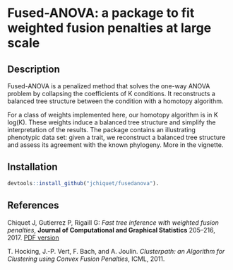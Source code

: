 Fused-ANOVA: a package to fit weighted fusion penalties at large scale
================

Description
-----------

Fused-ANOVA is a penalized method that solves the one-way ANOVA problem by collapsing the coefficients of K conditions. It reconstructs a balanced tree structure between the condition with a homotopy algorithm.

For a class of weights implemented here, our homotopy algorithm is in K log(K). These weights induce a balanced tree structure and simplify the interpretation of the results. The package contains an illustrating phenotypic data set: given a trait, we reconstruct a balanced tree structure and assess its agreement with the known phylogeny. More in the vignette.

Installation
------------

``` r
devtools::install_github("jchiquet/fusedanova").
```

References
----------

Chiquet J, Gutierrez P, Rigaill G: *Fast tree inference with weighted fusion penalties*, **Journal of Computational and Graphical Statistics** 205–216, 2017. [PDF version](http://www.tandfonline.com/doi/abs/10.1080/10618600.2015.1096789?journalCode=ucgs20)

T. Hocking, J.-P. Vert, F. Bach, and A. Joulin. *Clusterpath: an Algorithm for Clustering using Convex Fusion Penalties*, ICML, 2011.
